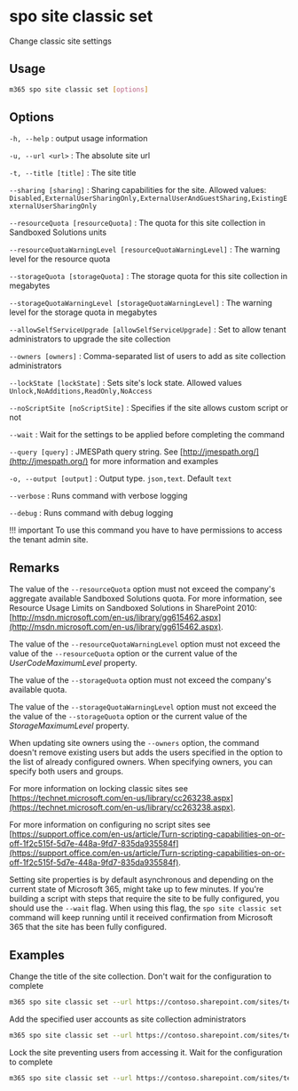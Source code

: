 # spo site classic set

Change classic site settings

## Usage

```sh
m365 spo site classic set [options]
```

## Options

`-h, --help`
: output usage information

`-u, --url <url>`
: The absolute site url

`-t, --title [title]`
: The site title

`--sharing [sharing]`
: Sharing capabilities for the site. Allowed values: `Disabled,ExternalUserSharingOnly,ExternalUserAndGuestSharing,ExistingExternalUserSharingOnly`

`--resourceQuota [resourceQuota]`
: The quota for this site collection in Sandboxed Solutions units

`--resourceQuotaWarningLevel [resourceQuotaWarningLevel]`
: The warning level for the resource quota

`--storageQuota [storageQuota]`
: The storage quota for this site collection in megabytes

`--storageQuotaWarningLevel [storageQuotaWarningLevel]`
: The warning level for the storage quota in megabytes

`--allowSelfServiceUpgrade [allowSelfServiceUpgrade]`
: Set to allow tenant administrators to upgrade the site collection

`--owners [owners]`
: Comma-separated list of users to add as site collection administrators

`--lockState [lockState]`
: Sets site's lock state. Allowed values `Unlock,NoAdditions,ReadOnly,NoAccess`

`--noScriptSite [noScriptSite]`
: Specifies if the site allows custom script or not

`--wait`
: Wait for the settings to be applied before completing the command

`--query [query]`
: JMESPath query string. See [http://jmespath.org/](http://jmespath.org/) for more information and examples

`-o, --output [output]`
: Output type. `json,text`. Default `text`

`--verbose`
: Runs command with verbose logging

`--debug`
: Runs command with debug logging

!!! important
    To use this command you have to have permissions to access the tenant admin site.

## Remarks

The value of the `--resourceQuota` option must not exceed the company's aggregate available Sandboxed Solutions quota. For more information, see Resource Usage Limits on Sandboxed Solutions in SharePoint 2010: [http://msdn.microsoft.com/en-us/library/gg615462.aspx](http://msdn.microsoft.com/en-us/library/gg615462.aspx).

The value of the `--resourceQuotaWarningLevel` option must not exceed the value of the `--resourceQuota` option or the current value of the _UserCodeMaximumLevel_ property.

The value of the `--storageQuota` option must not exceed the company's available quota.

The value of the `--storageQuotaWarningLevel` option must not exceed the the value of the `--storageQuota` option or the current value of the _StorageMaximumLevel_ property.

When updating site owners using the `--owners` option, the command doesn't remove existing users but adds the users specified in the option to the list of already configured owners. When specifying owners, you can specify both users and groups.

For more information on locking classic sites see [https://technet.microsoft.com/en-us/library/cc263238.aspx](https://technet.microsoft.com/en-us/library/cc263238.aspx).

For more information on configuring no script sites see [https://support.office.com/en-us/article/Turn-scripting-capabilities-on-or-off-1f2c515f-5d7e-448a-9fd7-835da935584f](https://support.office.com/en-us/article/Turn-scripting-capabilities-on-or-off-1f2c515f-5d7e-448a-9fd7-835da935584f).

Setting site properties is by default asynchronous and depending on the current state of Microsoft 365, might take up to few minutes. If you're building a script with steps that require the site to be fully configured, you should use the `--wait` flag. When using this flag, the `spo site classic set` command will keep running until it received confirmation from Microsoft 365 that the site has been fully configured.

## Examples

Change the title of the site collection. Don't wait for the configuration to complete

```sh
m365 spo site classic set --url https://contoso.sharepoint.com/sites/team --title Team
```

Add the specified user accounts as site collection administrators

```sh
m365 spo site classic set --url https://contoso.sharepoint.com/sites/team --owners "joe@contoso.com,steve@contoso.com"
```

Lock the site preventing users from accessing it. Wait for the configuration to complete

```sh
m365 spo site classic set --url https://contoso.sharepoint.com/sites/team --LockState NoAccess --wait
```
